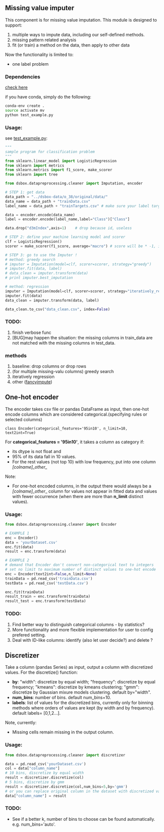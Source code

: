 ## Missing value imputer
This component is for missing value imputation. This module is designed to support:

1. multiple ways to impute data, including our self-defined methods.
2. missing pattern related analysis
3. fit (or train) a method on the data, then apply to other data

Now the functionality is limited to:

* one label problem

### Dependencies
[check here](environment.yml)

if you have conda, simply do the following:

```sh
conda-env create .
source activate mv
python test_example.py
```

### Usage:
see [test_example.py](test_example.py):

```python
"""
sample program for classification problem
"""
from sklearn.linear_model import LogisticRegression
from sklearn import metrics
from sklearn.metrics import f1_score, make_scorer
from sklearn import tree

from dsbox.datapreprocessing.cleaner import Imputation, encoder

# STEP 1: get data
data_path = "../dsbox-data/o_38/original/data/"
data_name = data_path + "trainData.csv"
label_name = data_path + "trainTargets.csv" # make sure your label target is in the second column of this file

data = encoder.encode(data_name)
label = encoder.encode(label_name,label="Class")["Class"]

data.drop("d3mIndex",axis=1)    # drop because id, useless

# STEP 2: define your machine learning model and scorer
clf = LogisticRegression()
scorer = make_scorer(f1_score, average="macro") # score will be * -1, if greater_is_better is set to False

# STEP 3: go to use the Imputer !
# method: greedy search
# imputer = Imputation(model=clf, scorer=scorer, strategy="greedy")
# imputer.fit(data, label)
# data_clean = imputer.transform(data)
# print imputer.best_imputation

# method: regression
imputer = Imputation(model=clf, scorer=scorer, strategy="iteratively_regre")
imputer.fit(data)
data_clean = imputer.transform(data, label)

data_clean.to_csv("data_clean.csv", index=False)
```


### TODO:
1. finish verbose func
2. [BUG]may happen the situation: the missing columns in train\_data are not matched with the missing columns in test\_data. 

### methods
1. baseline: drop columns or drop rows
2. (for multiple missing-valu columns) greedy search
3. iteratively regression
4. other ([fancyimpute](https://github.com/hammerlab/fancyimpute))

## One-hot encoder
The encoder takes csv file or pandas DataFrame as input, then one-hot encode columns which are considered categorical.(specifying rules or selected columns) 

```
class Encoder(categorical_features='95in10', n_limit=10, text2int=True)
```

For **categorical_features = '95in10'**, it takes a column as category if:
* its dtype is not float and
* 95% of its data fall in 10 values.
* For the rest values (not top 10) with low frequency, put into one column _[colname]\_other\__

Note: 
* For one-hot encoded columns, in the output there would always be a _[colname]\_other__ column for values not appear in fitted data and values with fewer occurrence (when there are more than **n_limit** distinct values).


### Usage:
```python
from dsbox.datapreprocessing.cleaner import Encoder

# EXAMPLE 1
enc = Encoder()
data = 'yourDataset.csv'
enc.fit(data)
result = enc.transform(data)

# EXAMPLE 2
# demand that Encoder don't convert non-categorical text to integers
# set no limit to maximum number of distinct values to one-hot encode
enc = Encoder(text2int=False,n_limit=None)
trainData = pd.read_csv('trainData.csv')
testData = pd.read_csv('testData.csv')

enc.fit(trainData)
result_train = enc.transform(trainData)
result_test = enc.transform(testData)
```

### TODO:
1. Find better way to distinguish categorical columns - by statistics?
2. More functionality and more flexible implementation for user to config prefered setting.
3. Deal with ID-like columns: identify (also let user decide?) and delete ? 


## Discretizer
Take a column (pandas Series) as input, output a column with discretized values. For the discretize() function:
* **by**: "width": discretize by equal width; "frequency": discretize by equal frequency; "kmeans": discretize by kmeans clustering; "gmm": discretize by Gaussian mixure models clustering. default by="width".
* **num_bins**: number of bins. default num_bins=10.
* **labels**: list of values for the discretized bins, currently only for binning methods where orders of values are kept (by width and by frequency). default labels= [0,1,2...].


Note, currently: 
* Missing cells remain missing in the output column.

### Usage:
```python
from dsbox.datapreprocessing.cleaner import discretizer

data = pd.read_csv('yourDataset.csv')
col = data["column_name"]
# 10 bins, discretize by equal width
result = discretizer.discretize(col)
# 5 bins, discretize by gmm
result = discretizer.discretize(col,num_bins=5,by='gmm')
# or you can replace original column in the dataset with discretized values
data["column_name"] = result

```

### TODO:
- See if a better k, number of bins to choose can be found automatically. e.g. num_bins='auto'.


